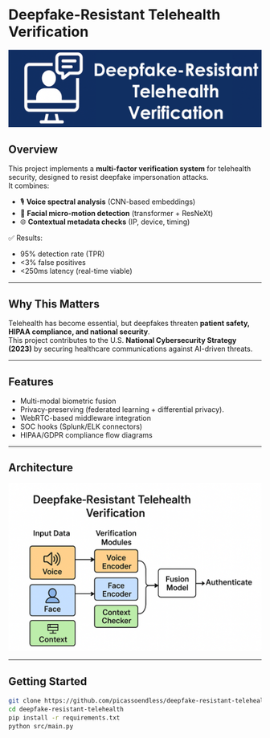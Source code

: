 # Deepfake-Resistant Telehealth Verification
![Banner](docs/banner.png)
## Overview
This project implements a **multi-factor verification system** for telehealth security, designed to resist deepfake impersonation attacks.  
It combines:
- 🎙️ **Voice spectral analysis** (CNN-based embeddings)
- 👤 **Facial micro-motion detection** (transformer + ResNeXt)
- 🌐 **Contextual metadata checks** (IP, device, timing)

✅ Results:  
- 95% detection rate (TPR)  
- <3% false positives  
- <250ms latency (real-time viable)  

---

## Why This Matters
Telehealth has become essential, but deepfakes threaten **patient safety, HIPAA compliance, and national security**.  
This project contributes to the U.S. **National Cybersecurity Strategy (2023)** by securing healthcare communications against AI-driven threats.

---

## Features
- Multi-modal biometric fusion
- Privacy-preserving (federated learning + differential privacy).
- WebRTC-based middleware integration
- SOC hooks (Splunk/ELK connectors)
- HIPAA/GDPR compliance flow diagrams

---

## Architecture
![Architecture](docs/architecture.png)

---

## Getting Started
```bash
git clone https://github.com/picassoendless/deepfake-resistant-telehealth.git
cd deepfake-resistant-telehealth
pip install -r requirements.txt
python src/main.py

